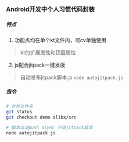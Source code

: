 ### Android开发中个人习惯代码封装

##### 特点
1. 功能点均在单个kt文件内，可cv单独使用
> kt的扩展属性和顶层属性
2. js配合jitpack一键发版
> 自动发布jitpack脚本.js `node autojitpack.js`

##### 指令
```bash
# 合并文件夹
git status
git checkout demo alibx/src

# 脚本自动push async 升级jitpack版本
node autojitpack.js
```